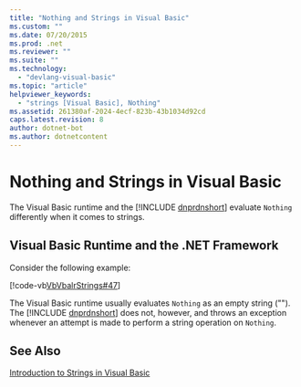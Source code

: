 ```yaml
---
title: "Nothing and Strings in Visual Basic"
ms.custom: ""
ms.date: 07/20/2015
ms.prod: .net
ms.reviewer: ""
ms.suite: ""
ms.technology: 
  - "devlang-visual-basic"
ms.topic: "article"
helpviewer_keywords: 
  - "strings [Visual Basic], Nothing"
ms.assetid: 261380af-2024-4ecf-823b-43b1034d92cd
caps.latest.revision: 8
author: dotnet-bot
ms.author: dotnetcontent
---
```

# Nothing and Strings in Visual Basic
The Visual Basic runtime and the [!INCLUDE [dnprdnshort](~/includes/dnprdnshort-md.md)] evaluate `Nothing` differently when it comes to strings.  
  
## Visual Basic Runtime and the .NET Framework  
 Consider the following example:  
  
 [!code-vb[VbVbalrStrings#47](../../../../visual-basic/language-reference/functions/codesnippet/VisualBasic/nothing-and-strings_1.vb)]  
  
 The Visual Basic runtime usually evaluates `Nothing` as an empty string (""). The [!INCLUDE [dnprdnshort](~/includes/dnprdnshort-md.md)] does not, however, and throws an exception whenever an attempt is made to perform a string operation on `Nothing`.  
  
## See Also  
 [Introduction to Strings in Visual Basic](../../../../visual-basic/programming-guide/language-features/strings/introduction-to-strings.md)
